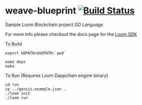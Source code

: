 # weave-blueprint [![Build Status](https://travis-ci.org/loomnetwork/weave-blueprint.svg?branch=master)](https://travis-ci.org/loomnetwork/weave-blueprint)

Sample Loom Blockchain project *GO Language*

For more info please checkout the docs page for the [Loom SDK](https://loomx.io/developers/docs/en/prereqs.html)

To Build
```
export GOPATH=$GOPATH:`pwd`

make deps
make
```


To Run (Requires Loom Dappchain engine binary)
```
cd run
cp ../gensis.example.json .
./loom init
./loom run
```
